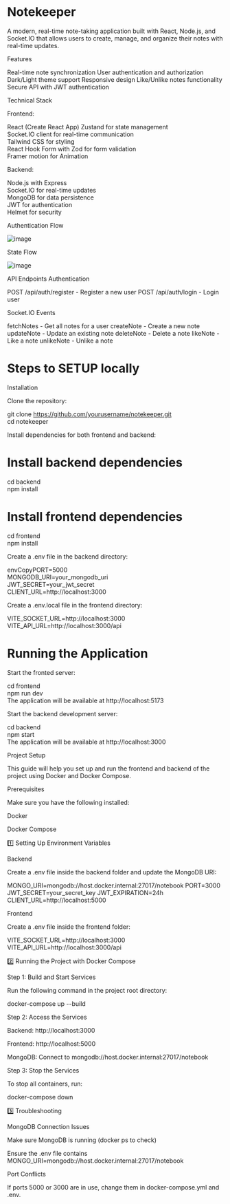 # Notekeeper

A modern, real-time note-taking application built with React, Node.js, and Socket.IO that allows users to create, manage, and organize their notes with real-time updates.


Features

Real-time note synchronization
User authentication and authorization
Dark/Light theme support
Responsive design
Like/Unlike notes functionality
Secure API with JWT authentication

Technical Stack

Frontend:

React (Create React App)
Zustand for state management <br/>
Socket.IO client for real-time communication <br/>
Tailwind CSS for styling <br/>
React Hook Form with Zod for form validation <br/>
Framer motion for Animation <br/>

Backend:

Node.js with Express <br/>
Socket.IO for real-time updates <br/>
MongoDB for data persistence <br/>
JWT for authentication <br/>
Helmet for security <br/>


Authentication Flow 

![image](https://github.com/user-attachments/assets/503ce735-5a78-4c03-8e89-3ea410f2fbbb)

State Flow

![image](https://github.com/user-attachments/assets/2b72993c-e295-4b10-9fdc-5fb6d92454ac)

API Endpoints
Authentication

POST /api/auth/register - Register a new user
POST /api/auth/login - Login user

Socket.IO Events

fetchNotes - Get all notes for a user
createNote - Create a new note
updateNote - Update an existing note
deleteNote - Delete a note
likeNote - Like a note
unlikeNote - Unlike a note

# Steps to SETUP locally
Installation

Clone the repository:  <br/>

git clone https://github.com/yourusername/notekeeper.git  <br/>
cd notekeeper  <br/>

Install dependencies for both frontend and backend:

# Install backend dependencies
cd backend <br/>
npm install  <br/>

# Install frontend dependencies
cd frontend  <br/>
npm install   <br/>

Create a .env file in the backend directory:

envCopyPORT=5000  <br/>
MONGODB_URI=your_mongodb_uri  <br/>
JWT_SECRET=your_jwt_secret  <br/>
CLIENT_URL=http://localhost:3000  <br/>

Create a .env.local file in the frontend directory:  <br/>


VITE_SOCKET_URL=http://localhost:3000  <br/>
VITE_API_URL=http://localhost:3000/api  <br/>

# Running the Application

Start the fronted server:

cd frontend  <br/>
npm run dev  <br/>
The application will be available at http://localhost:5173  <br/>
 
Start the backend development server:  <br/>

cd backend  <br/>
npm start  <br/>
The application will be available at http://localhost:3000  <br/>


Project Setup

This guide will help you set up and run the frontend and backend of the project using Docker and Docker Compose.

Prerequisites

Make sure you have the following installed:

Docker

Docker Compose

1️⃣ Setting Up Environment Variables

Backend

Create a .env file inside the backend folder and update the MongoDB URI:

MONGO_URI=mongodb://host.docker.internal:27017/notebook
PORT=3000
JWT_SECRET=your_secret_key
JWT_EXPIRATION=24h
CLIENT_URL=http://localhost:5000

Frontend

Create a .env file inside the frontend folder:

VITE_SOCKET_URL=http://localhost:3000
VITE_API_URL=http://localhost:3000/api

2️⃣ Running the Project with Docker Compose

Step 1: Build and Start Services

Run the following command in the project root directory:

docker-compose up --build

Step 2: Access the Services

Backend: http://localhost:3000

Frontend: http://localhost:5000

MongoDB: Connect to mongodb://host.docker.internal:27017/notebook

Step 3: Stop the Services

To stop all containers, run:

docker-compose down

3️⃣ Troubleshooting

MongoDB Connection Issues

Make sure MongoDB is running (docker ps to check)

Ensure the .env file contains MONGO_URI=mongodb://host.docker.internal:27017/notebook

Port Conflicts

If ports 5000 or 3000 are in use, change them in docker-compose.yml and .env.

